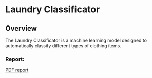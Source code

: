 # Laundry Classificator

## Overview
The Laundry Classificator is a machine learning model designed to automatically classify different types of clothing items.


### Report:
[PDF report](https://github.com/Sloba98/Laundry-Image-Classification/blob/main/Laundry%20image%20classification%20report.pdf)
